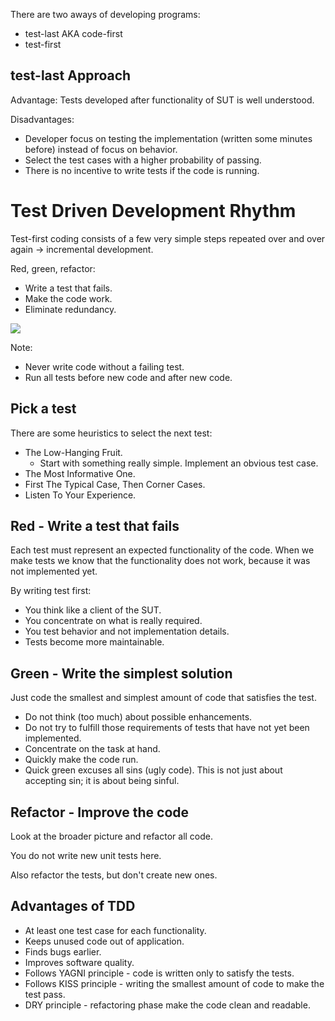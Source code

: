 There are two aways of developing programs:

- test-last AKA code-first
- test-first

## test-last Approach

Advantage: Tests developed after functionality of SUT is well understood.

Disadvantages:

- Developer focus on testing the implementation (written some minutes before) instead of focus on behavior.
- Select the test cases with a higher probability of passing.
- There is no incentive to write tests if the code is running.

# Test Driven Development Rhythm

Test-first coding consists of a few very simple steps
repeated over and over again -> incremental development.

Red, green, refactor:

- Write a test that fails.
- Make the code work.
- Eliminate redundancy.

<img src="Imagens/9 - red, green, refactor.png">

Note:

- Never write code without a failing test.
- Run all tests before new code and after new code.

## Pick a test

There are some heuristics to select the next test:

- The Low-Hanging Fruit.
  - Start with something really simple. Implement an obvious test case.
- The Most Informative One.
- First The Typical Case, Then Corner Cases.
- Listen To Your Experience.

## Red - Write a test that fails

Each test must represent an expected functionality of the code. When we make tests we know that the functionality does not work, because it was not implemented yet.

By writing test first:

- You think like a client of the SUT.
- You concentrate on what is really required.
- You test behavior and not implementation details.
- Tests become more maintainable.

## Green - Write the simplest solution

Just code the smallest and simplest amount of code that satisfies the test.

- Do not think (too much) about possible enhancements.
- Do not try to fulfill those requirements of tests that have not yet been implemented.
- Concentrate on the task at hand.
- Quickly make the code run.
- Quick green excuses all sins (ugly code). This is not just about accepting sin; it is about being sinful.

## Refactor - Improve the code

Look at the broader picture and refactor all code.

You do not write new unit tests here.

Also refactor the tests, but don't create new ones.

## Advantages of TDD

- At least one test case for each functionality.
- Keeps unused code out of application.
- Finds bugs earlier.
- Improves software quality.
- Follows YAGNI principle - code is written only to satisfy the tests.
- Follows KISS principle - writing the smallest amount of code to make the test pass.
- DRY principle - refactoring phase make the code clean and readable.
